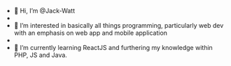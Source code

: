 - 👋 Hi, I’m @Jack-Watt
- 
- 👀 I’m interested in basically all things programming, particularly web dev with an emphasis on web app and mobile application
- 
- 🌱 I’m currently learning ReactJS and furthering my knowledge within PHP, JS and Java.
